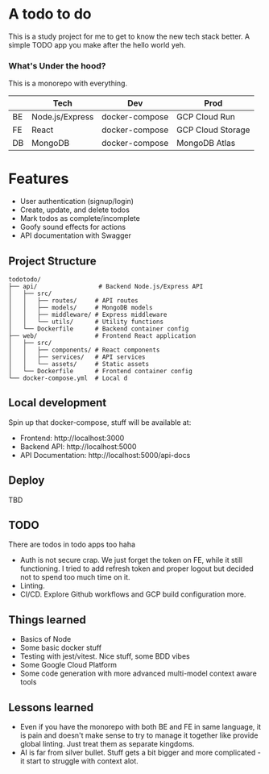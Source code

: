 # A todo to do

This is a study project for me to get to know the new tech stack better.
A simple TODO app you make after the hello world yeh.


### What's Under the hood?

This is a monorepo with everything.

|    | Tech            | Dev            | Prod              |
|----|-----------------|----------------|-------------------|
| BE | Node.js/Express | docker-compose | GCP Cloud Run     |
| FE | React           | docker-compose | GCP Cloud Storage |
| DB | MongoDB         | docker-compose | MongoDB Atlas     |


# Features

- User authentication (signup/login)
- Create, update, and delete todos
- Mark todos as complete/incomplete
- Goofy sound effects for actions
- API documentation with Swagger


## Project Structure

```
todotodo/
├── api/                 # Backend Node.js/Express API
│   ├── src/
│   │   ├── routes/     # API routes
│   │   ├── models/     # MongoDB models
│   │   ├── middleware/ # Express middleware
│   │   └── utils/      # Utility functions
│   └── Dockerfile      # Backend container config
├── web/                # Frontend React application
│   ├── src/
│   │   ├── components/ # React components
│   │   ├── services/   # API services
│   │   └── assets/     # Static assets
│   └── Dockerfile      # Frontend container config
└── docker-compose.yml  # Local d
```

## Local development

Spin up that docker-compose, stuff will be available at:
- Frontend: http://localhost:3000
- Backend API: http://localhost:5000
- API Documentation: http://localhost:5000/api-docs
## Deploy

TBD

## TODO

There are todos in todo apps too haha  

 - Auth is not secure crap. We just forget the token on FE, while it still functioning. I tried to add refresh token and proper logout but decided not to spend too much time on it.
 - Linting.
 - CI/CD. Explore Github workflows and GCP build configuration more.

## Things learned
 - Basics of Node
 - Some basic docker stuff
 - Testing with jest/vitest. Nice stuff, some BDD vibes
 - Some Google Cloud Platform
 - Some code generation with more advanced multi-model context aware tools

## Lessons learned
 - Even if you have the monorepo with both BE and FE in same language, it is pain and doesn't make sense to try to manage it together like provide global linting. Just treat them as separate kingdoms.
 - AI is far from silver bullet. Stuff gets a bit bigger and more complicated - it start to struggle with context alot.